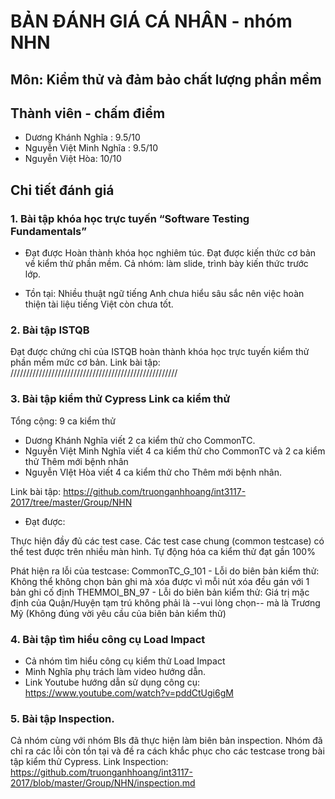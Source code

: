 # BẢN ĐÁNH GIÁ CÁ NHÂN - nhóm NHN

## Môn: Kiểm thử và đảm bảo chất lượng phần mềm

## Thành viên - chấm điểm

- Dương Khánh Nghĩa : 9.5/10
- Nguyễn Việt Minh Nghĩa : 9.5/10
- Nguyễn Việt Hòa: 10/10
## Chi tiết đánh giá

### 1. Bài tập khóa học trực tuyến “Software Testing Fundamentals”

- Đạt được
Hoàn thành khóa học nghiêm túc.
Đạt được kiến thức cơ bản về kiểm thử phần mềm.
Cả nhóm: làm slide, trình bày kiến thức trước lớp. 

- Tồn tại: Nhiều thuật ngữ tiếng Anh chưa hiểu sâu sắc nên việc hoàn thiện tài liệu tiếng Việt còn chưa tốt.

### 2. Bài tập ISTQB

Đạt được chứng chỉ của ISTQB hoàn thành khóa học trực tuyến kiểm thử phần mềm mức cơ bản.
Link bài tập: /////////////////////////////////////////////////////

### 3. Bài tập kiểm thử Cypress Link ca kiểm thử

Tổng cộng: 9 ca kiểm thử

+ Dương Khánh Nghĩa viết 2 ca kiểm thử cho CommonTC.
+ Nguyễn Việt Minh Nghĩa viết 4 ca kiểm thử cho CommonTC và 2 ca kiểm thử Thêm mới bệnh nhân
+ Nguyễn VIệt Hòa viết 4 ca kiểm thử cho Thêm mới bệnh nhân.

Link bài tập: https://github.com/truonganhhoang/int3117-2017/tree/master/Group/NHN

- Đạt được:

Thực hiện đầy đủ các test case.
Các test case chung (common testcase) có thể test được trên nhiều màn hình.
Tự động hóa ca kiểm thử đạt gần 100%

Phát hiện ra lỗi của testcase:
CommonTC_G_101 - Lỗi do biên bản kiểm thử: Không thể không chọn bản ghi mà xóa được vì mỗi nút xóa đều gán với 1 bản ghi cố định
THEMMOI_BN_97 - Lỗi do biên bản kiểm thử: Giá trị mặc định của Quận/Huyện tạm trú không phải là --vui lòng chọn-- mà là Trương Mỹ (Không đúng vời yêu cầu của biên bản kiểm thử)

### 4. Bài tập tìm hiểu công cụ Load Impact

- Cả nhóm tìm hiểu công cụ kiểm thử Load Impact 
- Minh Nghĩa phụ trách làm video hướng dẫn.
- Link Youtube hướng dẫn sử dụng công cụ: https://www.youtube.com/watch?v=pddCtUgi6gM

### 5. Bài tập Inspection.

Cả nhóm cùng với nhóm BIs đã thực hiện làm biên bản inspection.
Nhóm đã chỉ ra các lỗi còn tồn tại và đề ra cách khắc phục cho các testcase trong bài tập kiểm thử Cypress.
Link Inspection: https://github.com/truonganhhoang/int3117-2017/blob/master/Group/NHN/inspection.md
